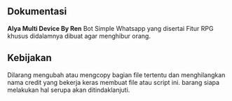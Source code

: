 ## Dokumentasi 

**Alya Multi Device By Ren**
Bot Simple Whatsapp yang disertai Fitur RPG khusus didalamnya dibuat agar menghibur orang.
## Kebijakan
Dilarang mengubah atau mengcopy bagian file tertentu dan menghilangkan nama credit yang bekerja keras membuat file atau script ini. barang siapa melakukan hal serupa akan ditindaklanjuti.
